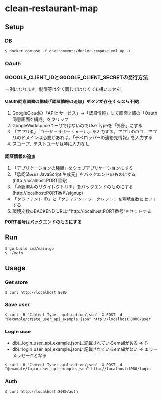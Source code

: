 # clean-restaurant-map

## Setup

### DB

```
$ docker compose -f environments/docker-compose.yml up -d
```

### OAuth

### GOOGLE_CLIENT_IDとGOOGLE_CLIENT_SECRETの発行方法
一例になります。制限等は全く同じではなくても構いません。

#### Oauth同意画面の構成(「認証情報の追加」ボタンが存在するなら不要)
1. GoogleCloudの「APIとサービス」->「認証情報」にて画面上部の「Oauth同意画面を構成」をクリック
2. GoogleWorkspaceユーザではないのでUserTypeを「外部」にする
3. 「アプリ名」「ユーザーサポートメール」を入力する。アプリのロゴ、アプリのドメインは必要があれば。「デベロッパーの連絡先情報」を入力する
4. スコープ、テストユーザは特に入力なし

#### 認証情報の追加
1. 「アプリケーションの種類」をウェブアプリケーションにする
2. 「承認済みの JavaScript 生成元」をバックエンドのものにする(http://localhost:PORT番号)
3. 「承認済みのリダイレクト URI」をバックエンドのものにする(http://localhost:PORT番号/signup)
4. 「クライアント ID」と「クライアント シークレット」を環境変数にセットする
5. 環境変数のBACKEND_URLに"http://localhost:PORT番号"をセットする

**PORT番号はバックエンドのものにする**

## Run

```
$ go build cmd/main.go
$ ./main
```

## Usage

### Get store

```
$ curl http://localhost:8080
```

### Save user

```
$ curl -H "Content-Type: application/json" -X POST -d "@example/create_user_api_example.json" http://localhost:8080/user
```

### Login user
- dbにlogin_user_api_example.jsonに記載されているemailがある => {}
- dbにlogin_user_api_example.jsonに記載されているemailがない => エラーメッセージとなる
```
$ curl -H "Content-Type: application/json" -X POST -d "@example/login_user_api_example.json" http://localhost:8080/login
```
### Auth
```
$ curl http://localhost:8080/auth
```

